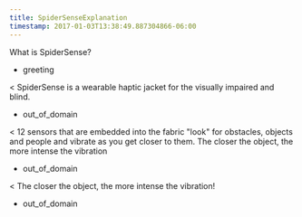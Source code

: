 ```yaml
---
title: SpiderSenseExplanation
timestamp: 2017-01-03T13:38:49.887304866-06:00
---
```


What is SpiderSense?
* greeting

< SpiderSense is a wearable haptic jacket for the visually impaired and blind.
* out_of_domain

< 12 sensors that are embedded into the fabric "look" for obstacles, objects and people and vibrate as you get closer to them. The closer the object, the more intense the vibration
* out_of_domain

< The closer the object, the more intense the vibration!
* out_of_domain
